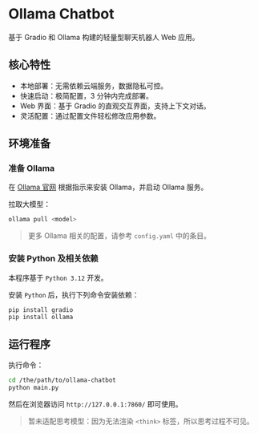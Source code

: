 # Ollama Chatbot

基于 Gradio 和 Ollama 构建的轻量型聊天机器人 Web 应用。

## 核心特性

- 本地部署：无需依赖云端服务，数据隐私可控。
- 快速启动：极简配置，3 分钟内完成部署。
- Web 界面：基于 Gradio 的直观交互界面，支持上下文对话。
- 灵活配置：通过配置文件轻松修改应用参数。

## 环境准备

### 准备 Ollama

在 [Ollama 官网](https://ollama.com/) 根据指示来安装 Ollama，并启动 Ollama 服务。

拉取大模型：

```bash
ollama pull <model>
```

> 更多 Ollama 相关的配置，请参考 `config.yaml` 中的条目。

### 安装 Python 及相关依赖

本程序基于 `Python 3.12` 开发。

安装 `Python` 后，执行下列命令安装依赖：

```bash
pip install gradio
pip install ollama
```

## 运行程序

执行命令：

```bash
cd /the/path/to/ollama-chatbot
python main.py
```

然后在浏览器访问 `http://127.0.0.1:7860/` 即可使用。

> 暂未适配思考模型：因为无法渲染 `<think>` 标签，所以思考过程不可见。
